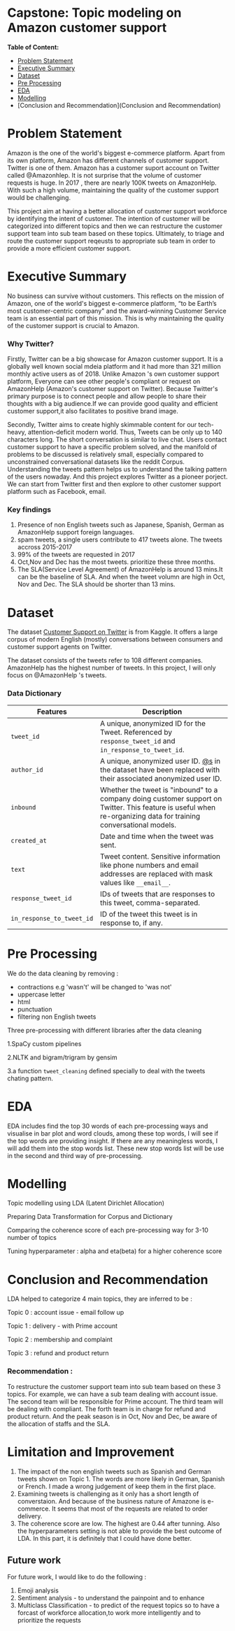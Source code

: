 # **Capstone: Topic modeling on Amazon customer support**

**Table of Content:**

- [Problem Statement](#Problem-Statement)
- [Executive Summary](#Executive-Summary)
- [Dataset](#Dataset)
- [Pre Processing](Pre_processing)
- [EDA](EDA)
- [Modelling](Modelling)
- [Conclusion and Recommendation](Conclusion and Recommendation)



# **Problem Statement**

Amazon is the one of the world's biggest e-commerce platform. Apart from its own platform, Amazon has different channels of customer support. Twitter is one of them. Amazon has a customer suport account on Twitter called @Amazonhlep. It is not surprise that the volume of customer requests is huge. In 2017 , there are nearly 100K tweets on AmazonHelp. With such a high volume, maintaining the quality of the customer support would be challenging.

This project aim at having a better allocation of customer support workforce by identifying the intent of customer. The intention of customer will be categorized into different topics and then we can restructure the customer support team into sub team based on these topics.  Ultimately, to triage and route the customer support reqeusts to appropriate sub team in order to provide a more efficient customer support.

# Executive Summary

No business can survive without customers. This reflects on the mission of Amazon, one of the world's biggest e-commerce platform, “to be Earth’s most customer-centric company" and the award-winning Customer Service team is an essential part of this mission. This is why maintaining the quality of the customer support is crucial to Amazon.

### Why Twitter?
Firstly, Twitter can be a big showcase for Amazon customer support. It is a globally well known social mdeia platform and it had more than 321 million monthly active users as of 2018. Unlike Amazon 's own customer support platform,  Everyone can see other people's compliant or request on AmazonHelp (Amazon's customer support on Twitter). Because Twitter's primary purpose is to connect people and allow people to share their thoughts with a big audience.If we can provide good quality and efficient customer support,it also facilitates to positive brand image.

Secondly, Twitter aims to create highly skimmable content for our tech-heavy, attention-deficit modern world. Thus, Tweets can be only up to 140 characters long. The short conversation is similar to live chat. Users contact customer support to have a specific problem solved, and the manifold of problems to be discussed is relatively small, especially compared to unconstrained conversational datasets like the reddit Corpus. Understanding the tweets pattern helps us to understand the talking pattern of the users nowaday. And this project explores Twitter as a pioneer porject. We can start from Twitter first and then explore to other customer support platform such as Facebook, email.

### Key findings

1. Presence of non English tweets such as Japanese, Spanish, German as AmazonHelp support foreign languages.
2. spam tweets, a single users contribute to 417 tweets alone. The tweets accross 2015-2017
3. 99% of the tweets are requested in 2017 
4. Oct,Nov and Dec has the most tweets. prioritize these three months.
5. The SLA(Service Level Agreement) of AmazonHelp is around 13 mins.It can be the baseline of SLA. And when the tweet volumn are high in Oct, Nov and Dec. The SLA should be shorter than 13 mins. 

# Dataset
The dataset  [Customer Support on Twitter](https://www.kaggle.com/thoughtvector/customer-support-on-twitter) is from Kaggle. It offers a large corpus of modern English (mostly) conversations between consumers and customer support agents on Twitter.

The dataset consists of the tweets refer to 108 different companies. AmazonHelp has the highest number of tweets. In this project, I will only focus on @AmazonHelp 's tweets. 



### Data Dictionary

| Features                  | Description                                                  |
| ------------------------- | ------------------------------------------------------------ |
| `tweet_id`                | A unique, anonymized ID for the Tweet. Referenced by `response_tweet_id` and `in_response_to_tweet_id`. |
| `author_id`               | A unique, anonymized user ID. [@s](https://www.kaggle.com/s) in the dataset have been replaced with their associated anonymized user ID. |
| `inbound`                 | Whether the tweet is "inbound" to a company doing customer support on Twitter. This feature is useful when re-organizing data for training conversational models. |
| `created_at`              | Date and time when the tweet was sent.                       |
| `text`                    | Tweet content. Sensitive information like phone numbers and email addresses are replaced with mask values like `__email__`. |
| `response_tweet_id`       | IDs of tweets that are responses to this tweet, comma-separated. |
| `in_response_to_tweet_id` | ID of the tweet this tweet is in response to, if any.        |



# Pre Processing 

We do the data cleaning  by removing :

- contractions e.g 'wasn't' will be changed to 'was not'
- uppercase letter
- html
- punctuation
- filtering non English tweets

Three pre-processing with different libraries after the data cleaning 

1.SpaCy custom pipelines

2.NLTK and bigram/trigram by gensim

3.a function `tweet_cleaning` defined specially to deal with the tweets chating pattern.



# EDA

EDA includes find the top 30 words of each pre-processing ways and visualise in bar plot and word clouds, among these top words, I will see if the top words are providing insight. If there are any meaningless words, I will add them into the stop words list. These new stop words list will be use in the second and third way of pre-processing.



# Modelling

Topic modelling using LDA (Latent Dirichlet Allocation)

Preparing Data Transformation for Corpus and Dictionary

Comparing the coherence score of each pre-processing way for 3-10 number of topics

Tuning hyperparameter : alpha and eta(beta) for a higher coherence score



# Conclusion and Recommendation 

LDA helped to categorize 4 main topics, they are inferred to be :

Topic 0 : account issue - email follow up

Topic 1 : delivery - with Prime account

Topic 2 : membership and complaint

Topic 3 : refund and product return

### Recommendation :
To restructure the customer support team into sub team based on these 3 topics.
For example, we can have a sub team dealing with account issue. The second team will be responsible for Prime account. The third team will be dealing with compliant. The forth team is in charge for refund and product return. 
And the peak season is in Oct, Nov and Dec, be aware of the allocation of staffs and the SLA.



# Limitation and Improvement

1. The impact of the non english tweets such as Spanish and German tweets shown on Topic 1. The words are more likely in German, Spanish or French. I made a wrong judgement of keep them in the first place.
2. Examining tweets is challenging as it only has a short length of converstaion. And because of the business nature of Amazone is e-commerce. It seems that most of the requests are related to order delivery.
3. The coherence score are low. The highest are 0.44 after tunning. Also the hyperparameters setting is not able to provide the best outcome of LDA. In this part, it is definitely that I could have done better.



## Future work

For future work, I would like to do the following : 
1. Emoji analysis 
2. Sentiment analysis - to understand the painpoint and to enhance 
3. Multiclass Classification - to predict of the request topics so to have a forcast of workforce allocation,to work more intelligently and to prioritize the requests 







